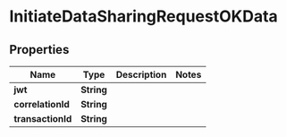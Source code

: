 # InitiateDataSharingRequestOKData

## Properties

| Name              | Type       | Description | Notes |
| ----------------- | ---------- | ----------- | ----- |
| **jwt**           | **String** |             |       |
| **correlationId** | **String** |             |       |
| **transactionId** | **String** |             |       |
